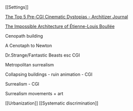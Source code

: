 [[Settings]]

[The Top 5 Pre-CGI Cinematic Dystopias - Architizer Journal](https://architizer.com/blog/practice/details/pre-cgi-cinematic-dystopias/)

[The Impossible Architecture of Étienne-Louis Boullée](https://youtu.be/FXVjZ8AhvTc)

Cenopath building

A Cenotaph to Newton

Dr.Strange/Fantastic Beasts esc CGI

Metropolitan surrealism

Collapsing buildings - ruin animation - CGI

Surrealism - CGI

Surrealism movements + art

[[Urbanization]]
[[Systematic discrimination]]
